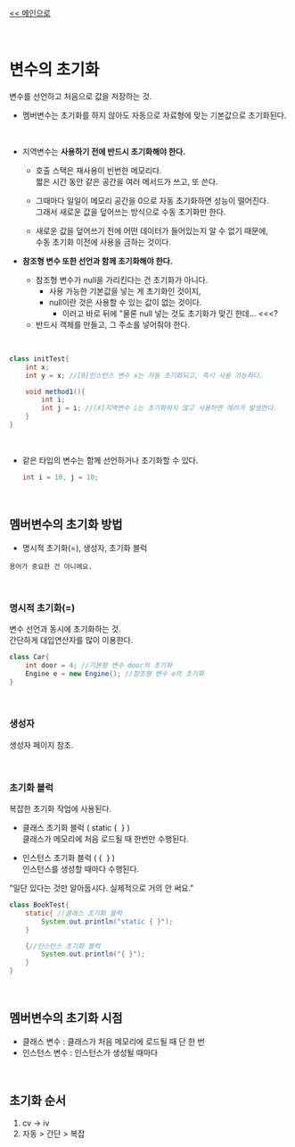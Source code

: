 [<< 메인으로](https://github.com/AtomicLiquors/Java_Wiki_Chb)

&nbsp;  


# 변수의 초기화
변수를 선언하고 처음으로 값을 저장하는 것.

- 멤버변수는 초기화를 하지 않아도 자동으로 자료형에 맞는 기본값으로 초기화된다.  
  
&nbsp;  
- 지역변수는 **사용하기 전에 반드시 초기화해야 한다.**  
  - 호출 스택은 재사용이 빈번한 메모리다.  
   짧은 시간 동안 같은 공간을 여러 메서드가 쓰고, 또 쓴다.

  - 그때마다 일일이 메모리 공간을 0으로 자동 초기화하면 성능이 떨어진다.  
   그래서 새로운 값을 덮어쓰는 방식으로 수동 초기화만 한다.  
   - 새로운 값을 덮어쓰기 전에 어떤 데이터가 들어있는지 알 수 없기 때문에,  
    수동 초기화 이전에 사용을 금하는 것이다.

- **참조형 변수 또한 선언과 함께 초기화해야 한다.**
  - 참조형 변수가 null을 가리킨다는 건 초기화가 아니다. 
    - 사용 가능한 기본값을 넣는 게 초기화인 것이지,
    - null이란 것은 사용할 수 있는 값이 없는 것이다.
      - 이러고 바로 뒤에 "물론 null 넣는 것도 초기화가 맞긴 한데... <<<?
  - 반드시 객체를 만들고, 그 주소를 넣어줘야 한다.
  
&nbsp;  
```java
class initTest{
    int x;
    int y = x; //[O]인스턴스 변수 x는 자동 초기화되고, 즉시 사용 가능하다.

    void method1(){
        int i;
        int j = i; //[X]지역변수 i는 초기화하지 않고 사용하면 에러가 발생한다.
    }
}
```

&nbsp;  
- 같은 타입의 변수는 함께 선언하거나 초기화할 수 있다.
  
  ```java
  int i = 10, j = 10;
  ```

&nbsp;  
## 멤버변수의 초기화 방법
- 명시적 초기화(=), 생성자, 초기화 블럭
  
```
용어가 중요한 건 아니에요.
```

&nbsp;  
### 명시적 초기화(=)
변수 선언과 동시에 초기화하는 것.  
간단하게 대입연산자를 많이 이용한다.  

```java
class Car{
    int door = 4; //기본형 변수 door의 초기화
    Engine e = new Engine(); //참조형 변수 e의 초기화
}
```

&nbsp;  


### 생성자
생성자 페이지 참조.

&nbsp;  


### 초기화 블럭
복잡한 초기화 작업에 사용된다.
- 클래스 초기화 블럭  ( static {&nbsp;  } )  
  클래스가 메모리에 처음 로드될 때 한번만 수행된다.

- 인스턴스 초기화 블럭  ( {&nbsp;  } )  
  인스턴스를 생성할 때마다 수행된다.

"일단 있다는 것만 알아둡시다. 실제적으로 거의 안 써요."
```java
class BookTest{
    static{ //클래스 초기화 블럭
        System.out.println("static { }");
    }

    {//인스턴스 초기화 블럭
        System.out.println("{ }");
    }
}
```
  
&nbsp;  
## 멤버변수의 초기화 시점
- 클래스 변수 : 클래스가 처음 메모리에 로드될 때 단 한 번
- 인스턴스 변수 : 인스턴스가 생성될 때마다

&nbsp;  
## 초기화 순서
 1) cv -> iv
 2) 자동 > 간단 > 복잡

&nbsp;  

